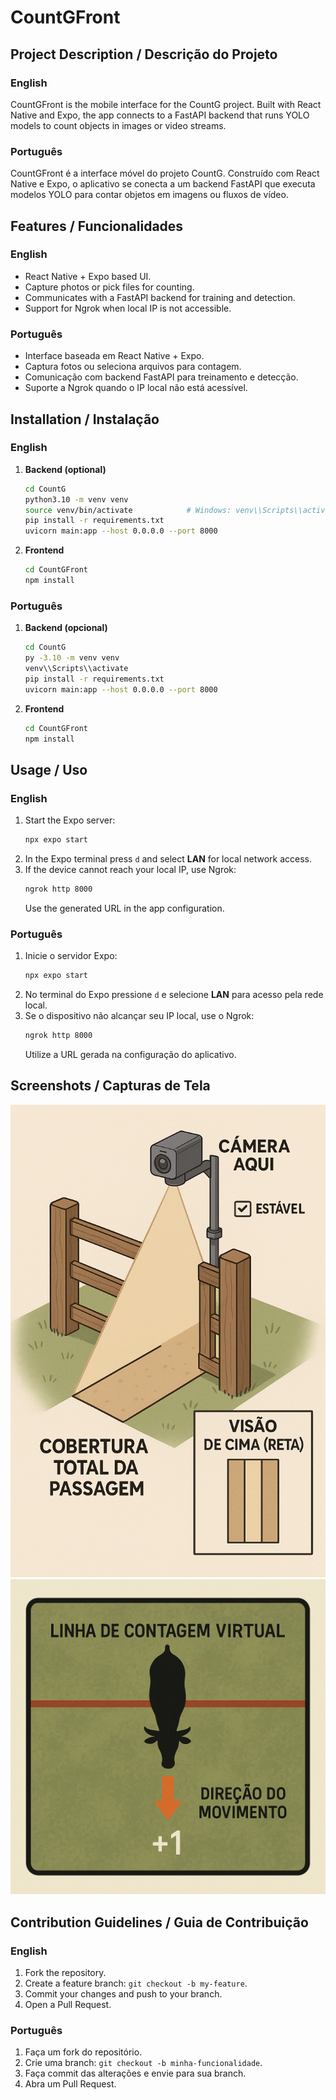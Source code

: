 # CountGFront

## Project Description / Descrição do Projeto
### English
CountGFront is the mobile interface for the CountG project. Built with React Native and Expo, the app connects to a FastAPI backend that runs YOLO models to count objects in images or video streams.
### Português
CountGFront é a interface móvel do projeto CountG. Construído com React Native e Expo, o aplicativo se conecta a um backend FastAPI que executa modelos YOLO para contar objetos em imagens ou fluxos de vídeo.

## Features / Funcionalidades
### English
- React Native + Expo based UI.
- Capture photos or pick files for counting.
- Communicates with a FastAPI backend for training and detection.
- Support for Ngrok when local IP is not accessible.
### Português
- Interface baseada em React Native + Expo.
- Captura fotos ou seleciona arquivos para contagem.
- Comunicação com backend FastAPI para treinamento e detecção.
- Suporte a Ngrok quando o IP local não está acessível.

## Installation / Instalação
### English
1. **Backend (optional)**  
   ```bash
   cd CountG
   python3.10 -m venv venv
   source venv/bin/activate            # Windows: venv\\Scripts\\activate
   pip install -r requirements.txt
   uvicorn main:app --host 0.0.0.0 --port 8000
   ```
2. **Frontend**  
   ```bash
   cd CountGFront
   npm install
   ```
### Português
1. **Backend (opcional)**  
   ```bash
   cd CountG
   py -3.10 -m venv venv
   venv\\Scripts\\activate
   pip install -r requirements.txt
   uvicorn main:app --host 0.0.0.0 --port 8000
   ```
2. **Frontend**  
   ```bash
   cd CountGFront
   npm install
   ```

## Usage / Uso
### English
1. Start the Expo server:
   ```bash
   npx expo start
   ```
2. In the Expo terminal press `d` and select **LAN** for local network access.
3. If the device cannot reach your local IP, use Ngrok:
   ```bash
   ngrok http 8000
   ```
   Use the generated URL in the app configuration.
### Português
1. Inicie o servidor Expo:
   ```bash
   npx expo start
   ```
2. No terminal do Expo pressione `d` e selecione **LAN** para acesso pela rede local.
3. Se o dispositivo não alcançar seu IP local, use o Ngrok:
   ```bash
   ngrok http 8000
   ```
   Utilize a URL gerada na configuração do aplicativo.

## Screenshots / Capturas de Tela
![Camera positioning](assets/images/camera_positioning.png)
![Counting line setup](assets/images/counting_line.png)

## Contribution Guidelines / Guia de Contribuição
### English
1. Fork the repository.
2. Create a feature branch: `git checkout -b my-feature`.
3. Commit your changes and push to your branch.
4. Open a Pull Request.

### Português
1. Faça um fork do repositório.
2. Crie uma branch: `git checkout -b minha-funcionalidade`.
3. Faça commit das alterações e envie para sua branch.
4. Abra um Pull Request.
